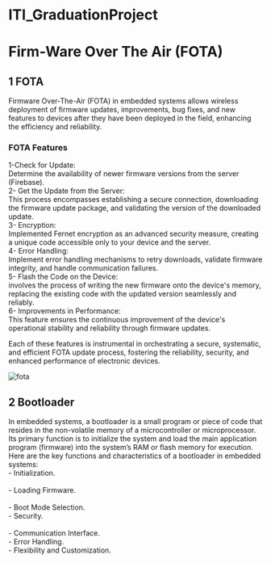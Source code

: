 # ITI_GraduationProject 
# Firm-Ware Over The Air (FOTA)
## 1 FOTA
Firmware Over-The-Air (FOTA) in embedded systems allows wireless deployment of firmware updates, improvements, bug fixes, and new features to devices after they have been deployed in the field, enhancing the efficiency and reliability.
### FOTA Features
1-Check for Update:<br />
Determine the availability of newer firmware versions from the server (Firebase).<br />
2- Get the Update from the Server:<br />
This process encompasses establishing a secure connection, downloading the firmware update package, and validating the version of the downloaded update.<br />
3- Encryption:<br />
Implemented Fernet encryption as an advanced security measure, creating a unique code accessible only to your device and the server.<br />
4- Error Handling:<br /> 
Implement error handling mechanisms to retry downloads, validate firmware integrity, and handle communication failures.<br />
5- Flash the Code on the Device:<br /> 
involves the process of writing the new firmware onto the device's memory, replacing the existing code with the updated version seamlessly and reliably.<br /> 
6- Improvements in Performance:<br /> 
This feature ensures the continuous improvement of the device's operational stability and reliability through firmware updates.<br /> 

Each of these features is instrumental in orchestrating a secure, systematic, and efficient FOTA update process, fostering the reliability, security, and enhanced performance of electronic devices.<br /> 

![fota](https://github.com/AhmedIbrahim8/ITI_GraduationProject/assets/91912492/ce8a8d37-339d-4665-81f7-f9249d606f44)

## 2 Bootloader
In embedded systems, a bootloader is a small program or piece of code that resides in the non-volatile memory of a microcontroller or microprocessor. Its primary function is to initialize the system and load the main application program (firmware) into the system’s RAM or flash memory for execution. Here are the key functions and characteristics of a bootloader in embedded systems:<br />
           - Initialization.<br />  	      
           - Loading Firmware.<br />                   
           - Boot Mode Selection.<br />	
           - Security.<br />   
           - Communication Interface.<br />
           - Error Handling.<br />
           - Flexibility and Customization.<br />

